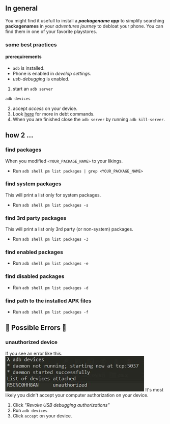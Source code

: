 ## In general
You might find it usefull to install a ***packagename app*** to simplify searching **packagenames** in your *adventures journey* to debloat your phone.
You can find them in one of your favorite playstores.

### some best practices

#### prerequirements
-  `adb` is installed.
-  Phone is enabled in *develop settings*.
- *usb-debugging* is enabled.

1. start an `adb server`
```s
adb devices
```
2. accept *access* on your device.
3. Look [here](bloadwarelist_21.md) for more in debt commands.
4. When you are finished close the `adb server` by running `adb kill-server`.

## how 2 ...
### find packages
When you modified `<YOUR_PACKAGE_NAME>` to your likings.
- Run `adb shell pm list packages | grep <YOUR_PACKAGE_NAME>`

### find system packages
This will print a list only for system packages.
- Run `adb shell pm list packages -s`
### find 3rd party packages
This will print a list only 3rd party (or non-system) packages.
- Run `adb shell pm list packages -3`
### find enabled packages
- Run `adb shell pm list packages -e`
### find disabled packages
- Run `adb shell pm list packages -d`
### find path to the installed APK files
- Run `adb shell pm list packages -f`

## :hankey: Possible Errors :hankey:
### unauthorized device
If you see an error like this. 
![](images/device_unauthorized.JPG)
It's most likely you didn't accept your computer authorization on your device.
1. Click *"Revoke USB debugging authorizations"*
2. Run `adb devices`
3. Click `accept` on your device.
